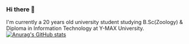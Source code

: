 ### Hi there 👋

I'm currently a 20 years old university student studying B.Sc(Zoology) & Diploma in Information Technology at Y-MAX University.
[![Anurag's GitHub stats](https://github-readme-stats.vercel.app/api?username=aungzawpaingoo)](https://github.com/anuraghazra/github-readme-stats)



